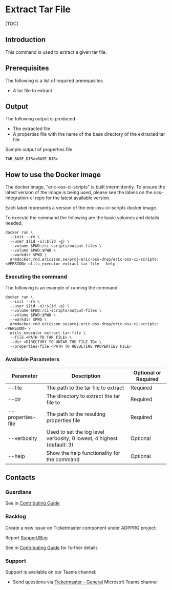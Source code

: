 # Extract Tar File

[TOC]

## Introduction
This command is used to extract a given tar file.

## Prerequisites
The following is a list of required prerequisites
- A tar file to extract

## Output
The following output is produced
- The extracted file
- A properties file with the name of the base directory of the extracted tar file

Sample output of properties file
```
TAR_BASE_DIR=<BASE DIR>
```

## How to use the Docker image
The docker image, "eric-oss-ci-scripts" is built intermittently.
To ensure the latest version of the image is being used, please see the labels on the oss-integration-ci
repo for the latest available version.

Each label represents a version of the eric-oss-ci-scripts docker image.

To execute the command the following are the basic volumes and details needed,
```
docker run \
  --init --rm \
  --user $(id -u):$(id -g) \
  --volume $PWD:/ci-scripts/output-files \
  --volume $PWD:$PWD \
  --workdir $PWD \
  armdocker.rnd.ericsson.se/proj-eric-oss-drop/eric-oss-ci-scripts:<VERSION> utils_executor extract-tar-file --help
 ```

### Executing the command
The following is an example of running the command
```
docker run \
  --init --rm \
  --user $(id -u):$(id -g) \
  --volume $PWD:/ci-scripts/output-files \
  --volume $PWD:$PWD \
  --workdir $PWD \
  armdocker.rnd.ericsson.se/proj-eric-oss-drop/eric-oss-ci-scripts:<VERSION> \
  utils_executor extract-tar-file \
  --file <PATH TO TAR FILE> \
  --dir <DIRECTORY TO UNTAR THE FILE TO> \
  --properties-file <PATH TO RESULTING PROPERTIES FILE>
```


### Available Parameters
| Parameter         | Description                                                            | Optional or Required |
|-------------------|------------------------------------------------------------------------|----------------------|
| --file            | The path to the tar file to extract                                    | Required             |
| --dir             | The directory to extract the tar file to                               | Required             |
| --properties-file | The path to the resulting properties file                              | Required             |
| --verbosity       | Used to set the log level verbosity, 0 lowest, 4 highest  (default: 3) | Optional             |
| --help            | Show the help functionality for the command                            | Optional             |

## Contacts

### Guardians

See in [Contributing Guide](../../../Contribution_Guide.md)

### Backlog

Create a new issue on Ticketmaster component under ADPPRG project:

Report [Support/Bug](https://jira-oss.seli.wh.rnd.internal.ericsson.com/browse/IDUN-4091)

See in [Contributing Guide](../../../Contribution_Guide.md) for further details

### Support

Support is available on our Teams channel:

- Send questions via
  [Ticketmaster - General](https://teams.microsoft.com/l/channel/19%3a9f5ed758e3a6405daffee42e0284268b%40thread.skype/General?groupId=1483901a-b5c4-445a-b707-aa7a5d0c1b4c&tenantId=92e84ceb-fbfd-47ab-be52-080c6b87953f)
  Microsoft Teams channel
